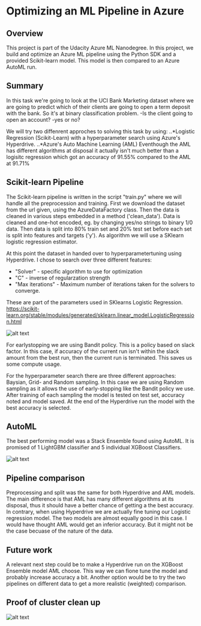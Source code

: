 # Optimizing an ML Pipeline in Azure

## Overview
This project is part of the Udacity Azure ML Nanodegree.
In this project, we build and optimize an Azure ML pipeline using the Python SDK and a provided Scikit-learn model.
This model is then compared to an Azure AutoML run.

## Summary
In this task we're going to  look at the UCI Bank Marketing dataset where we are going to predict which of their clients are going to open a term deposit with the bank. So it's at binary classification problem. -Is the client going to open an account? -yes or no?

We will try two diffenrent approches to solving this task by using:
..*Logistic Regression (Scikit-Learn) with a hyperparameter search using Azure's Hyperdrive.
..*Azure's Auto Machine Learning (AML) 
Eventhough the AML has different algorithms at disposal it actually isn't much better than a logisitc regression which got an accuracy of 91.55% compared to the AML at 91.71%

## Scikit-learn Pipeline
The Scikit-learn pipeline is written in the script "train.py" where we will handle all the preprocession and training.
First we download the dataset from the url given, using the AzureDataFactory class.
Then the data is cleaned in various steps embedded in a method ('clean_data').
Data is cleaned and one-hot encoded, eg. by changing yes/no strings to binary 1/0 data.
Then data is split into 80% train set and 20% test set before each set is split into features and targets ('y').
As algorithm we will use a SKlearn logistic regression estimator.

At this point the dataset in handed over to hyperparametertuning using Hyperdrive. I chose to search over three different features:
  * "Solver" - specific algorithm to use for optimization
  * "C" - inverse of regularzation strength
  * "Max iterations" - Maximum number of iterations taken for the solvers to converge.
  
These are part of the parameters used in SKlearns Logistic Regression.
https://scikit-learn.org/stable/modules/generated/sklearn.linear_model.LogisticRegression.html

![alt text](https://github.com/MichaelSoegaard/nd00333_AZMLND_Optimizing_a_Pipeline_in_Azure-Starter_Files/blob/master/img/Hyperdrive.png "Hyperdrive runs")

For earlystopping we are using Bandit policy. This is a policy based on slack factor. In this case, if accuracy of the current run isn't within the slack amount from the best run, then the current run is terminated. This saves us some compute usage.

For the hyperparameter search there are three different approaches: Baysian, Grid- and Random sampling. In this case we are using Random sampling as it allows the use of early-stopping like the Bandit policy we use.
After training of each sampling the model is tested on test set, accuracy noted and model saved. At the end of the Hyperdrive run the model with the best accuracy is selected.

## AutoML
The best performing model was a Stack Ensemble found using AutoML. It is promised of 1 LightGBM classifier and 5 individual XGBoost Classifiers.

![alt text](https://github.com/MichaelSoegaard/nd00333_AZMLND_Optimizing_a_Pipeline_in_Azure-Starter_Files/blob/master/img/AML_runs.png "AutoML runs")

## Pipeline comparison
Preprocessing and split was the same for both Hyperdrive and AML models. The main difference is that AML has many different algorithms at its disposal, thus it should have a better chance of getting a the best accuracy. In contrary, when using Hyperdrive we are actually fine tuning our Logistic regression model. The two models are almost equally good in this case. I would have thought AML would get an inferior accuracy. But it might not be the case becuase of the nature of the data.

## Future work
A relevant next step could be to make a Hyperdrive run on the XGBoost Ensemble model AML choose. This way we can fione tune the model and probably increase accuracy a bit. Another option would be to try the two pipelines on different data to get a more realistic (weighted) comparison.

## Proof of cluster clean up
![alt text](https://github.com/MichaelSoegaard/nd00333_AZMLND_Optimizing_a_Pipeline_in_Azure-Starter_Files/blob/master/img/delete_cluster.png "Delete cluster")
